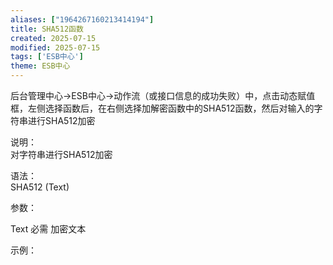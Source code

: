 ```yaml
---
aliases: ["1964267160213414194"]
title: SHA512函数
created: 2025-07-15
modified: 2025-07-15
tags: ['ESB中心']
theme: ESB中心
---
```


后台管理中心->ESB中心->动作流（或接口信息的成功失败）中，点击动态赋值框，左侧选择函数后，在右侧选择加解密函数中的SHA512函数，然后对输入的字符串进行SHA512加密

说明：  
对字符串进行SHA512加密  

语法：  
SHA512 (Text)  

参数：

Text 必需 加密文本

示例：